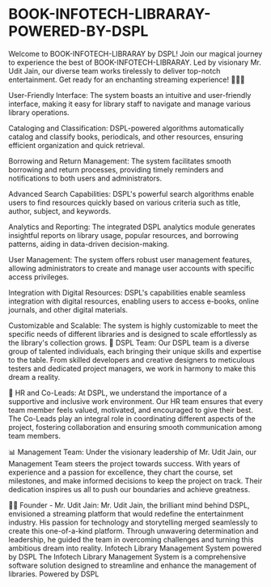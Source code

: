 # BOOK-INFOTECH-LIBRARAY-POWERED-BY-DSPL

Welcome to  BOOK-INFOTECH-LIBRARAY by DSPL! Join our magical journey to experience the best of  BOOK-INFOTECH-LIBRARAY. Led by visionary Mr. Udit Jain, our diverse team works tirelessly to deliver top-notch entertainment. Get ready for an enchanting streaming experience! 🚀🎉🌟

User-Friendly Interface: The system boasts an intuitive and user-friendly interface, making it easy for library staff to navigate and manage various library operations.

Cataloging and Classification: DSPL-powered algorithms automatically catalog and classify books, periodicals, and other resources, ensuring efficient organization and quick retrieval.

Borrowing and Return Management: The system facilitates smooth borrowing and return processes, providing timely reminders and notifications to both users and administrators.

Advanced Search Capabilities: DSPL's powerful search algorithms enable users to find resources quickly based on various criteria such as title, author, subject, and keywords.

Analytics and Reporting: The integrated DSPL analytics module generates insightful reports on library usage, popular resources, and borrowing patterns, aiding in data-driven decision-making.

User Management: The system offers robust user management features, allowing administrators to create and manage user accounts with specific access privileges.

Integration with Digital Resources: DSPL's capabilities enable seamless integration with digital resources, enabling users to access e-books, online journals, and other digital materials.

Customizable and Scalable: The system is highly customizable to meet the specific needs of different libraries and is designed to scale effortlessly as the library's collection grows.
👥 DSPL Team: Our DSPL team is a diverse group of talented individuals, each bringing their unique skills and expertise to the table. From skilled developers and creative designers to meticulous testers and dedicated project managers, we work in harmony to make this dream a reality.

💼 HR and Co-Leads: At DSPL, we understand the importance of a supportive and inclusive work environment. Our HR team ensures that every team member feels valued, motivated, and encouraged to give their best. The Co-Leads play an integral role in coordinating different aspects of the project, fostering collaboration and ensuring smooth communication among team members.

📊 Management Team: Under the visionary leadership of Mr. Udit Jain, our Management Team steers the project towards success. With years of experience and a passion for excellence, they chart the course, set milestones, and make informed decisions to keep the project on track. Their dedication inspires us all to push our boundaries and achieve greatness.

🧙‍♂️ Founder - Mr. Udit Jain: Mr. Udit Jain, the brilliant mind behind DSPL, envisioned a streaming platform that would redefine the entertainment industry. His passion for technology and storytelling merged seamlessly to create this one-of-a-kind platform. Through unwavering determination and leadership, he guided the team in overcoming challenges and turning this ambitious dream into reality.
Infotech Library Management System powered by DSPL  The Infotech Library Management System is a comprehensive software solution designed to streamline and enhance the management of libraries. Powered by DSPL 
